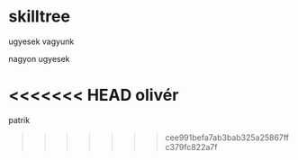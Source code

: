 # skilltree
ugyesek vagyunk

nagyon ugyesek

<<<<<<< HEAD
olivér
=======
patrik
>>>>>>> cee991befa7ab3bab325a25867ffc379fc822a7f
